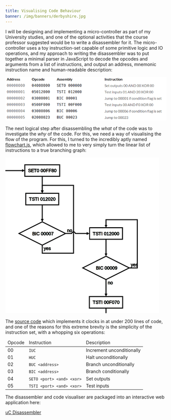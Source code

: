```yaml
---
title: Visualising Code Behaviour
banner: /img/banners/derbyshire.jpg
---
```


I will be designing and implementing a micro-controller as part of my
University studies, and one of the optional activities that the course
professor suggested would be to write a disassembler for it. The
micro-controller uses a toy instruction-set capable of some primitive
logic and IO operations, and my approach to writing the disassembler
was to put together a minimal parser in JavaScript to decode the
opcodes and arguments from a list of instructions, and output an
address, mnemonic instruction name and human-readable description:

![Code](/images/2014-01-28-code.png)

The next logical step after disassembling the *what* of the code was
to investigate the *why* of the code. For this, we need a way of
visualising the flow of the program. For this, I turned to the
incredibly aptly named
[flowchart.js](http://adrai.github.io/flowchart.js/), which allowed to
me to very simply turn the linear list of instructions to a true
branching graph:

![Code](/images/2014-01-28-chart.png)

The
[source code](https://github.com/ChrisCummins/chriscummins.github.io/blob/064a7618caef8b08a798622b320ab019ec7b4931/js/ee4dsa-disassembler.js)
which implements it clocks in at under 200 lines of code, and one of
the reasons for this extreme brevity is the simplicity of the
instruction set, with a whopping six operations:

<table>
  <thead>
    <tr>
      <td>Opcode</td>
      <td>Instruction</td>
      <td>Description</td>
    </tr>
  </thead>
  <tbody>
    <tr>
      <td>00</td>
      <td><code>IUC</code></td>
      <td>Increment unconditionally</td>
    </tr>
    <tr>
      <td>01</td>
      <td><code>HUC</code></td>
      <td>Halt unconditionally</td>
    </tr>
    <tr>
      <td>02</td>
      <td><code>BUC &lt;address&gt;</code></td>
      <td>Branch unconditionally</td>
    </tr>
    <tr>
      <td>03</td>
      <td><code>BIC &lt;address&gt;</code></td>
      <td>Branch conditionally</td>
    </tr>
    <tr>
      <td>04</td>
      <td><code>SETO &lt;port&gt; &lt;and&gt; &lt;xor&gt;</code></td>
      <td>Set outputs</td>
    </tr>
    <tr>
      <td>05</td>
      <td><code>TSTI &lt;port&gt; &lt;and&gt; &lt;xor&gt;</code></td>
      <td>Test inputs</td>
    </tr>
  </tbody>
</table>

The disassembler and code visualiser are packaged into an interactive
web application here:

<div class="btn-row">
<a href="/u/aston/uc/disassembler/" class="btn btn-primary" target="_blank">uC Disassembler</a>
</div>
